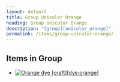 ```yaml
---
layout: default
title: Group Unicolor Orange
heading: Group Unicolor Orange
description: "[group][unicolor_orange]"
permalink: /items/group-unicolor-orange/
---
```



## Items in Group

<ul class="list-items clearfix">
    <li><a href="{{site.baseurl}}/items/dye-orange/"><img src="{{site.baseurl}}/assets/img/items/textures/dye_orange.png" data-toggle="tooltip" title="Orange dye [craft][dye:orange]"></a></li>
</ul>
